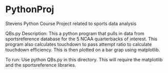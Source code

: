 # PythonProj
Stevens Python Course Project related to sports data analysis

QBs.py
Description:
This a python program that pulls in data from sportsreference database for the 5 NCAA quarterbacks of interest. This program also calculates touchdown to pass attempt ratio to calculate touchdown efficiency. This is then plotted on a bar grap using matplotlib.

To run: Use python QBs.py in this directory. This will require the matplotlib and the sportsreference libraries.

